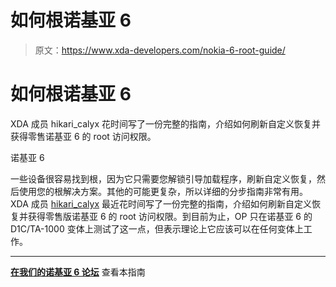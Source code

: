 # 如何根诺基亚 6

> 原文：<https://www.xda-developers.com/nokia-6-root-guide/>

# 如何根诺基亚 6

XDA 成员 hikari_calyx 花时间写了一份完整的指南，介绍如何刷新自定义恢复并获得零售诺基亚 6 的 root 访问权限。

诺基亚 6

一些设备很容易找到根，因为它只需要您解锁引导加载程序，刷新自定义恢复，然后使用您的根解决方案。其他的可能更复杂，所以详细的分步指南非常有用。XDA 成员 [hikari_calyx](https://forum.xda-developers.com/member.php?u=7601808) 最近花时间写了一份完整的指南，介绍如何刷新自定义恢复并获得零售版诺基亚 6 的 root 访问权限。到目前为止，OP 只在诺基亚 6 的 D1C/TA-1000 变体上测试了这一点，但表示理论上它应该可以在任何变体上工作。

* * *

[**在我们的诺基亚 6 论坛**](https://forum.xda-developers.com/nokia-6/development/guide-how-to-flash-custom-recovery-root-t3702354) 查看本指南